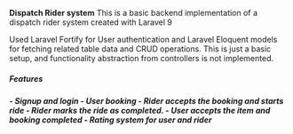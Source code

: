 <b>Dispatch Rider system</b>
This is a basic backend implementation of a dispatch rider system created with Laravel 9

Used Laravel Fortify for User authentication and Laravel Eloquent models for fetching related table data and CRUD operations.
This is just a basic setup, and functionality abstraction from controllers is not implemented.

<h5>Features<h5>
- Signup and login
- User booking
- Rider accepts the booking and starts ride
- Rider marks the ride as completed.
- User accepts the item and booking completed
- Rating system for user and rider
